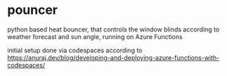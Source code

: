 # pouncer

python based heat bouncer, that controls the window blinds according to weather forecast and sun angle, running on Azure Functions

initial setup done via codespaces according to https://anuraj.dev/blog/developing-and-deploying-azure-functions-with-codespaces/